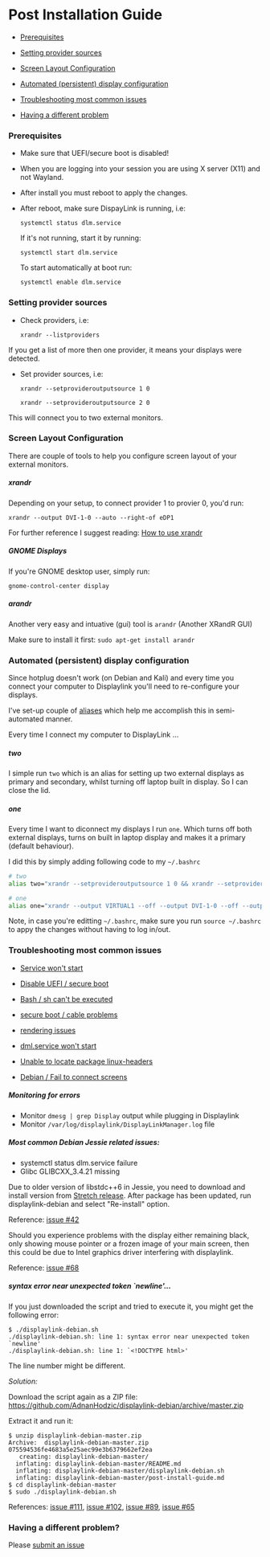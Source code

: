 # Post Installation Guide

* [Prerequisites](https://github.com/AdnanHodzic/displaylink-debian/blob/master/post-install-guide.md#prerequisites)

* [Setting provider sources](https://github.com/AdnanHodzic/displaylink-debian/blob/master/post-install-guide.md#setting-provider-sources)

* [Screen Layout Configuration](https://github.com/AdnanHodzic/displaylink-debian/blob/master/post-install-guide.md#screen-layout-configuration)

* [Automated (persistent) display configuration](https://github.com/AdnanHodzic/displaylink-debian/blob/master/post-install-guide.md#automated-persistent-display-configuration)

* [Troubleshooting most common issues](https://github.com/AdnanHodzic/displaylink-debian/blob/master/post-install-guide.md#troubleshooting-most-common-issues)

* [Having a different problem](https://github.com/AdnanHodzic/displaylink-debian/blob/master/post-install-guide.md#having-a-different-problem)

### Prerequisites

* Make sure that UEFI/secure boot is disabled!

* When you are logging into your session you are using X server (X11) and not Wayland.

* After install you must reboot to apply the changes.

* After reboot, make sure DispayLink is running, i.e:

  ```systemctl status dlm.service```
  
  If it's not running, start it by running:
  
  ```systemctl start dlm.service```
  
  To start automatically at boot run:
  
  ```systemctl enable dlm.service```


### Setting provider sources

* Check providers, i.e:

  ```xrandr --listproviders```

If you get a list of more then one provider, it means your displays were detected.

* Set provider sources, i.e:
   ```
   xrandr --setprovideroutputsource 1 0
   
   xrandr --setprovideroutputsource 2 0
    ```
This will connect you to two external monitors. 

### Screen Layout Configuration

There are couple of tools to help you configure screen layout of your external monitors.

##### xrandr

Depending on your setup, to connect provider 1 to provier 0, you'd run:

```xrandr --output DVI-1-0 --auto --right-of eDP1```

For further reference I suggest reading: 
[How to use xrandr](https://pkg-xorg.alioth.debian.org/howto/use-xrandr.html)

##### GNOME Displays

If you're GNOME desktop user, simply run:

```gnome-control-center display```

##### arandr

Another very easy and intuative (gui) tool is ```arandr``` (Another XRandR GUI) 

Make sure to install it first: ```sudo apt-get install arandr```

### Automated (persistent) display configuration

Since hotplug doesn't work (on Debian and Kali) and every time you connect your computer to Displaylink you'll need to re-configure your displays.

I've set-up couple of [aliases](http://www.linfo.org/alias.html) which help me accomplish this in semi-automated manner.

Every time I connect my computer to DisplayLink ...

##### two

I simple run ```two``` which is an alias for setting up two external displays as primary and secondary, whilst turning off laptop built in display. So I can close the lid.

##### one

Every time I want to diconnect my displays I run ```one```. Which turns off both external displays, turns on built in laptop display and makes it a primary (default behaviour).

I did this by simply adding following code to my ```~/.bashrc```

```bash
# two
alias two="xrandr --setprovideroutputsource 1 0 && xrandr --setprovideroutputsource 2 0 && xrandr --output VIRTUAL1 --off --output DVI-1-0 --primary --auto --pos 0x0 --rotate normal --output DP1 --off --output HDMI2 --off --output HDMI1 --off --output eDP1 --off --output DVI-2-1 --auto --pos 1680x0 --rotate normal"

# one
alias one="xrandr --output VIRTUAL1 --off --output DVI-1-0 --off --output DP1 --off --output HDMI2 --off --output HDMI1 --off --output eDP1 --primary --mode 1366x768 --pos 0x0 --rotate normal --output DVI-2-1 --off"
```

Note, in case you're editting ```~/.bashrc```, make sure you run ```source ~/.bashrc``` to appy the changes without having to log in/out.

### Troubleshooting most common issues

* [Service won't start](https://github.com/AdnanHodzic/displaylink-debian/issues/15)

* [Disable UEFI / secure boot](https://github.com/AdnanHodzic/displaylink-debian/issues/123)

* [Bash / sh can't be executed](https://github.com/AdnanHodzic/displaylink-debian/issues/74#issuecomment-410622725)

* [secure boot / cable problems](https://github.com/AdnanHodzic/displaylink-debian/issues/142#issuecomment-413091374)

* [rendering issues](https://github.com/AdnanHodzic/displaylink-debian/issues/68)

* [dml.service won't start](https://github.com/AdnanHodzic/displaylink-debian/issues/48#issuecomment-432044380)

* [Unable to locate package linux-headers](https://github.com/AdnanHodzic/displaylink-debian/issues/141)

* [Debian / Fail to connect screens](https://github.com/AdnanHodzic/displaylink-debian/issues/130)


##### Monitoring for errors

* Monitor ```dmesg | grep Display``` output while plugging in Displaylink
* Monitor ```/var/log/displaylink/DisplayLinkManager.log``` file

##### Most common Debian Jessie related issues:
* systemctl status dlm.service failure
* Glibc GLIBCXX_3.4.21 missing

Due to older version of libstdc++6 in Jessie, you need to download and install version from [Stretch release](https://packages.debian.org/stretch/libstdc++6). After package has been updated, run displaylink-debian and select "Re-install" option.

Reference: [issue #42](https://github.com/AdnanHodzic/displaylink-debian/issues/42)

Should you experience problems with the display either remaining black, only showing mouse pointer or a frozen image of your main screen, then this could be due to Intel graphics driver interfering with displaylink.

Reference: [issue #68](https://github.com/AdnanHodzic/displaylink-debian/issues/68)

##### syntax error near unexpected token \`newline'...

If you just downloaded the script and tried to execute it, you might get the following error:

```
$ ./displaylink-debian.sh
./displaylink-debian.sh: line 1: syntax error near unexpected token `newline'
./displaylink-debian.sh: line 1: `<!DOCTYPE html>'
```

The line number might be different.

*Solution:*

Download the script again as a ZIP file: https://github.com/AdnanHodzic/displaylink-debian/archive/master.zip

Extract it and run it:

```
$ unzip displaylink-debian-master.zip
Archive:  displaylink-debian-master.zip
075594536fe4683a5e25aec99e3b6379662ef2ea
   creating: displaylink-debian-master/
  inflating: displaylink-debian-master/README.md  
  inflating: displaylink-debian-master/displaylink-debian.sh  
  inflating: displaylink-debian-master/post-install-guide.md  
$ cd displaylink-debian-master
$ sudo ./displaylink-debian.sh
```

References: [issue #111](https://github.com/AdnanHodzic/displaylink-debian/issues/111),
[issue #102](https://github.com/AdnanHodzic/displaylink-debian/issues/102),
[issue #89](https://github.com/AdnanHodzic/displaylink-debian/issues/89),
[issue #65](https://github.com/AdnanHodzic/displaylink-debian/issues/65)


### Having a different problem?

Please [submit an issue](https://github.com/AdnanHodzic/displaylink-debian/issues)
